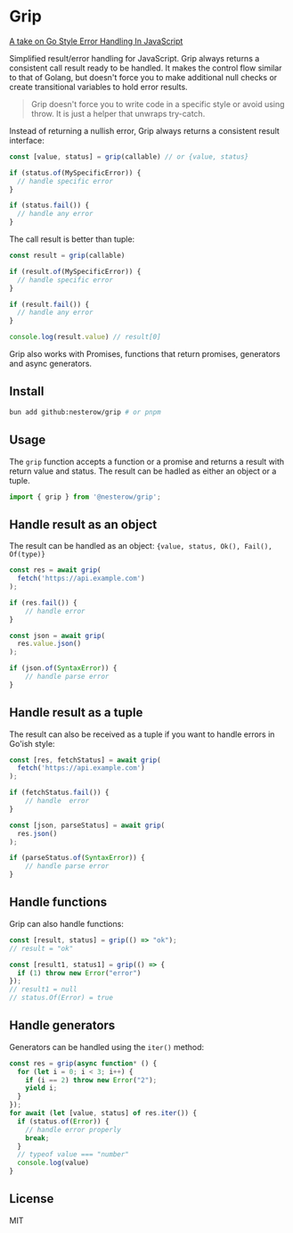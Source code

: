 # Grip


[A take on Go Style Error Handling In JavaScript](https://dev.to/nesterow/a-take-on-go-style-error-handling-in-javascript-577)

Simplified result/error handling for JavaScript.
Grip always returns a consistent call result ready to be handled.
It makes the control flow similar to that of Golang, but doesn't force you to make additional null checks or create transitional variables to hold error results.

> Grip doesn't force you to write code in a specific style or avoid using throw. It is just a helper that unwraps try-catch. 


Instead of returning a nullish error, Grip always returns a consistent result interface:

```javascript
const [value, status] = grip(callable) // or {value, status}

if (status.of(MySpecificError)) {
  // handle specific error
}

if (status.fail()) {
  // handle any error
}
```

The call result is better than tuple:

```javascript
const result = grip(callable)

if (result.of(MySpecificError)) {
  // handle specific error
}

if (result.fail()) {
  // handle any error
}

console.log(result.value) // result[0]
```

Grip also works with Promises, functions that return promises, generators and async generators.

## Install

```bash
bun add github:nesterow/grip # or pnpm
```

## Usage

The `grip` function accepts a function or a promise and returns a result with return value and status.
The result can be hadled as either an object or a tuple.

```javascript
import { grip } from '@nesterow/grip';
```

## Handle result as an object

The result can be handled as an object: `{value, status, Ok(), Fail(), Of(type)}`

```javascript
const res = await grip(
  fetch('https://api.example.com')
);

if (res.fail()) {
    // handle error
}

const json = await grip(
  res.value.json()
);

if (json.of(SyntaxError)) {
    // handle parse error
}

```

## Handle result as a tuple

The result can also be received as a tuple if you want to handle errors in Go'ish style:

```javascript
const [res, fetchStatus] = await grip(
  fetch('https://api.example.com')
);

if (fetchStatus.fail()) {
    // handle  error
}

const [json, parseStatus] = await grip(
  res.json()
);

if (parseStatus.of(SyntaxError)) {
    // handle parse error
}
```

## Handle functions

Grip can also handle functions:

```javascript
const [result, status] = grip(() => "ok");
// result = "ok"

const [result1, status1] = grip(() => {
  if (1) throw new Error("error")
});
// result1 = null
// status.Of(Error) = true
```

## Handle generators

Generators can be handled using the `iter()` method:

```javascript
const res = grip(async function* () {
  for (let i = 0; i < 3; i++) {
    if (i == 2) throw new Error("2");
    yield i;
  }
});
for await (let [value, status] of res.iter()) {
  if (status.of(Error)) {
    // handle error properly
    break;
  }
  // typeof value === "number"
  console.log(value)
}
```

## License

MIT
